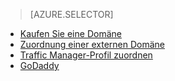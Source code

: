 > [AZURE.SELECTOR]
- [Kaufen Sie eine Domäne](../article/app-service-web/custom-dns-web-site-buydomains-web-app.md)
- [Zuordnung einer externen Domäne](../article/app-service-web/web-sites-custom-domain-name.md)
- [Traffic Manager-Profil zuordnen](../article/app-service-web/web-sites-traffic-manager-custom-domain-name.md)
- [GoDaddy](../article/app-service-web/web-sites-godaddy-custom-domain-name.md)